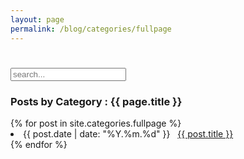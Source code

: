 ```yaml
---
layout: page
permalink: /blog/categories/fullpage
---
```

<div id="results">
  <h1><!-- `key` listing for `value` --></h1>

  <ul class="results">
    <!-- results lists -->
  </ul>
</div>

<!-- Html Elements for Search -->
<div class="card">
<div id="search-container">
<input type="text" id="search-input" placeholder="search...">
<ul id="results-container"></ul>
</div>
</div>

<!-- Script pointing to jekyll-search.js -->
<script src="{{site.baseurl}}/dest/jekyll-search.js" type="text/javascript"></script>


<script type="text/javascript">
      SimpleJekyllSearch({
        searchInput: document.getElementById('search-input'),
        resultsContainer: document.getElementById('results-container'),
        json: '{{ site.baseurl }}/search2.json',
        searchResultTemplate: '<li><a href="{url}" title="{desc}">{title}</a></li>',
        noResultsText: 'No results found',
        limit: 10,
        fuzzy: false,
        exclude: ['Welcome']
      })
</script>

<h3> Posts by Category : {{ page.title }} </h3>

<div class="card">
{% for post in site.categories.fullpage %}<!--기존 date_to_string -->
 <li class="category-posts"><span>{{ post.date | date: "%Y.%m.%d" }}</span> &nbsp; <a href="{{ post.url }}">{{ post.title }}</a></li>
{% endfor %}
</div>